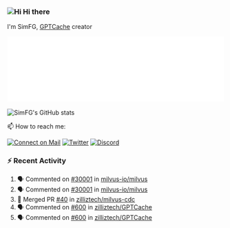 ### <img src='https://qpluspicture.oss-cn-beijing.aliyuncs.com/6LjjQA/Hi.gif' alt='Hi' width="24"/> Hi there

I'm SimFG, [GPTCache](https://github.com/zilliztech/GPTCache) creator

![Metrics 👋](/metrics.plugin.followup.user.svg)

![SimFG's GitHub stats](https://github-readme-stats.vercel.app/api?username=SimFG&show_icons=true&theme=radical&count_private=true)

📫 How to reach me:

[![Connect on Mail](https://img.shields.io/badge/Ask%20me-anything-1abc9c.svg)](mailto:1142838399@qq.com)
[![Twitter](https://img.shields.io/twitter/follow/FogSim?style=social)](https://twitter.com/FogSim)
[![Discord](https://img.shields.io/discord/1092648432495251507?label=Discord&logo=discord)](https://discord.gg/Q8C6WEjSWV)

### :zap: Recent Activity

<!--START_SECTION:activity-->
1. 🗣 Commented on [#30001](https://github.com/milvus-io/milvus/issues/30001) in [milvus-io/milvus](https://github.com/milvus-io/milvus)
2. 🗣 Commented on [#30001](https://github.com/milvus-io/milvus/issues/30001) in [milvus-io/milvus](https://github.com/milvus-io/milvus)
3. 🎉 Merged PR [#40](https://github.com/zilliztech/milvus-cdc/pull/40) in [zilliztech/milvus-cdc](https://github.com/zilliztech/milvus-cdc)
4. 🗣 Commented on [#600](https://github.com/zilliztech/GPTCache/issues/600) in [zilliztech/GPTCache](https://github.com/zilliztech/GPTCache)
5. 🗣 Commented on [#600](https://github.com/zilliztech/GPTCache/issues/600) in [zilliztech/GPTCache](https://github.com/zilliztech/GPTCache)
<!--END_SECTION:activity-->

